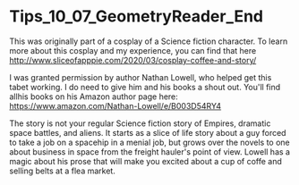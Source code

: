 # Tips_10_07_GeometryReader_End

This was originally part of a cosplay of a Science fiction character.  To learn more about this cosplay and my experience, you can find that here http://www.sliceofapppie.com/2020/03/cosplay-coffee-and-story/

I was granted permission by author Nathan Lowell, who helped get this tabet working. I do need to give him and his books a shout out. You'll find allhis books on his Amazon author page here: https://www.amazon.com/Nathan-Lowell/e/B003D54RY4 

The story is not your regular Science fiction story of Empires, dramatic space battles, and aliens. It starts as a slice of life story about a guy forced to take a job on a spacehip in a menial job, but grows over the novels to one about business in space from the freight hauler's point of view. Lowell has a magic about his prose that will make you excited about a cup of coffe and selling belts at a flea market. 
